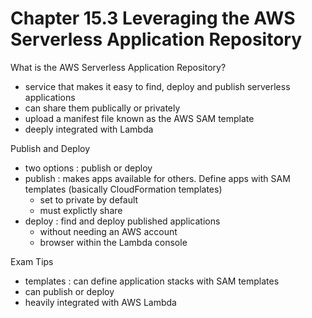 # Chapter 15.3 Leveraging the AWS Serverless Application Repository

What is the AWS Serverless Application Repository?
- service that makes it easy to find, deploy and publish serverless applications
- can share them publically or privately
- upload a manifest file known as the AWS SAM template
- deeply integrated with Lambda

Publish and Deploy
- two options : publish or deploy
- publish : makes apps available for others. Define apps with SAM templates (basically CloudFormation templates)
	- set to private by default
	- must explictly share
- deploy : find and deploy published applications
	- without needing an AWS account
	- browser within the Lambda console

Exam Tips
- templates : can define application stacks with SAM templates
- can publish or deploy
- heavily integrated with AWS Lambda

